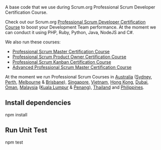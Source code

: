 A base code that we use during Scrum.org Professional Scrum Developer Certification Course.

Check out our Scrum.org [Professional Scrum Developer Certification Course](http://www.agilitypath.com.au/programs/professional-scrum-developer) to boost your Development Team performance. At the moment we can conduct it using PHP, Ruby, Python, Java, NodeJS and C#.

We also run these courses:

- [Professional Scrum Master Certification Course](http://www.agilitypath.com.au/programs/professional-scrum-master)
- [Professional Scrum Product Owner Certification Course](http://www.agilitypath.com.au/programs/professional-scrum-product-owner)
- [Professional Scrum Kanban Certification Course](http://www.agilitypath.com.au/programs/professional-scrum-kanban)
- [Advanced Professional Scrum Master Certification Course](http://www.agilitypath.com.au/programs/advanced-professional-scrum-master)

At the moment we run Professional Scrum Courses in [Australia](http://www.agilitypath.com.au/courses/australia) ([Sydney](http://www.agilitypath.com.au/courses/australia/sydney), [Perth](http://www.agilitypath.com.au/courses/australia/perth), [Melbourne](http://www.agilitypath.com.au/courses/australia/melbourne) & [Brisbane](http://www.agilitypath.com.au/courses/australia/brisbane)), [Singapore](http://www.agilitypath.com.au/courses/singapore/singapore), [Vietnam](http://www.agilitypath.com.au/courses/vietnam), [Hong Kong](http://www.agilitypath.com.au/courses/china/hong-kong), [Dubai](http://www.agilitypath.com.au/courses/united-arab-emirates/dubai), [Oman](http://www.agilitypath.com.au/courses/oman), [Malaysia](http://www.agilitypath.com.au/courses/malaysia) ([Kuala Lumpur](http://www.agilitypath.com.au/courses/malaysia/kuala-lumpur) & [Penang](http://www.agilitypath.com.au/courses/malaysia/penang)), [Thailand](http://www.agilitypath.com.au/courses/thailand) and [Philippines](http://www.agilitypath.com.au/courses/philippines).


## Install dependencies

npm install

## Run Unit Test

npm test
